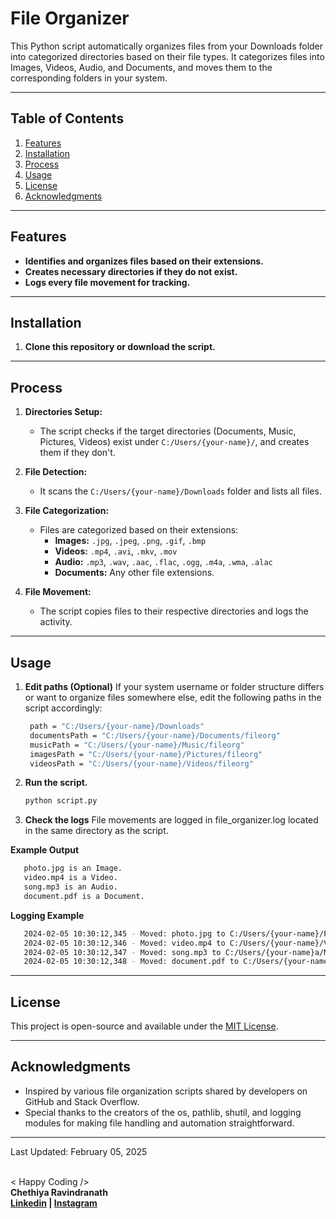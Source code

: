 # File Organizer

This Python script automatically organizes files from your Downloads folder into categorized directories based on their file types. It categorizes files into Images, Videos, Audio, and Documents, and moves them to the corresponding folders in your system.

---

## Table of Contents
1. [Features](#features)
2. [Installation](#installation)
3. [Process](#process)
4. [Usage](#usage)
5. [License](#license)
6. [Acknowledgments](#acknowledgments)

---

## Features
- **Identifies and organizes files based on their extensions.**
- **Creates necessary directories if they do not exist.**
- **Logs every file movement for tracking.**
  
---

## Installation
1. **Clone this repository or download the script.**

---

## Process
1. **Directories Setup:**
   - The script checks if the target directories (Documents, Music, Pictures, Videos) exist under `C:/Users/{your-name}/`, and creates them if they don't.

2. **File Detection:**
   - It scans the `C:/Users/{your-name}/Downloads` folder and lists all files.

3. **File Categorization:**
   - Files are categorized based on their extensions:
     - **Images:** `.jpg`, `.jpeg`, `.png`, `.gif`, `.bmp`
     - **Videos:** `.mp4`, `.avi`, `.mkv`, `.mov`
     - **Audio:** `.mp3`, `.wav`, `.aac`, `.flac`, `.ogg`, `.m4a`, `.wma`, `.alac`
     - **Documents:** Any other file extensions.

4. **File Movement:**
   - The script copies files to their respective directories and logs the activity.

---

## Usage
1. **Edit paths (Optional)**
   If your system username or folder structure differs or want to organize files somewhere else, edit the following paths in the script accordingly:
   
   ```bash
    path = "C:/Users/{your-name}/Downloads"
    documentsPath = "C:/Users/{your-name}/Documents/fileorg"
    musicPath = "C:/Users/{your-name}/Music/fileorg"
    imagesPath = "C:/Users/{your-name}/Pictures/fileorg"
    videosPath = "C:/Users/{your-name}/Videos/fileorg"
   ```
   
3. **Run the script.**
   
   ```bash
   python script.py
   ```
   
4. **Check the logs**
   File movements are logged in file_organizer.log located in the same directory as the script.

  
**Example Output**
```bash
   photo.jpg is an Image.
   video.mp4 is a Video.
   song.mp3 is an Audio.
   document.pdf is a Document.
```

**Logging Example**
```bash
   2024-02-05 10:30:12,345 - Moved: photo.jpg to C:/Users/{your-name}/Pictures/fileorg/photo.jpg
   2024-02-05 10:30:12,346 - Moved: video.mp4 to C:/Users/{your-name}/Videos/fileorg/video.mp4
   2024-02-05 10:30:12,347 - Moved: song.mp3 to C:/Users/{your-name}a/Music/fileorg/song.mp3
   2024-02-05 10:30:12,348 - Moved: document.pdf to C:/Users/{your-name}/Documents/fileorg/document.pdf
```

---

## License
This project is open-source and available under the [MIT License](LICENSE).

---

## Acknowledgments
* Inspired by various file organization scripts shared by developers on GitHub and Stack Overflow.
* Special thanks to the creators of the os, pathlib, shutil, and logging modules for making file handling and automation straightforward.

---


<p>
Last Updated: February 05, 2025
</p>
<br>
< Happy Coding />
<br>
<b>Chethiya Ravindranath<b>
<br>
<a href="https://www.linkedin.com/in/chethiya-ravindranath-64a1b5329/">Linkedin</a> | <a href="https://www.instagram.com/ch3thiya">Instagram</a>
</p>
